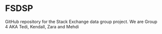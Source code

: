 # FSDSP
GitHub repository for the Stack Exchange data group project. We are Group 4 AKA Tedi, Kendall, Zara and Mehdi
